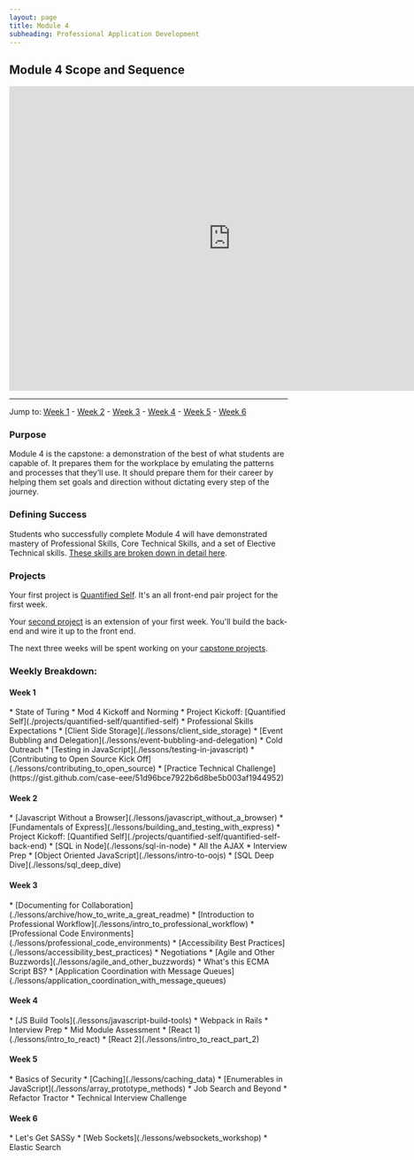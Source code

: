 ```yaml
---
layout: page
title: Module 4
subheading: Professional Application Development
---
```


Module 4 Scope and Sequence
--------------

<iframe src="https://calendar.google.com/calendar/embed?showTz=0&amp;mode=WEEK&amp;height=600&amp;wkst=1&amp;bgcolor=%23778899&amp;src=casimircreative.com_r9jfiq9f37h6rdt2s8ssofss4k%40group.calendar.google.com&amp;color=%23182C57&amp;ctz=America%2FDenver" style="border-width:0" width="800" height="550" frameborder="0" scrolling="no"></iframe>

***

Jump to: [Week 1](#week_1) - [Week 2](#week_2) - [Week 3](#week_3) - [Week 4](#week_4) - [Week 5](#week_5) - [Week 6](#week_6)

### Purpose

Module 4 is the capstone: a demonstration of the best of what students are capable of. It prepares them for the workplace by emulating the patterns and processes that they’ll use. It should prepare them for their career by helping them set goals and direction without dictating every step of the journey.

### Defining Success

Students who successfully complete Module 4 will have demonstrated mastery of Professional Skills, Core Technical Skills, and a set of Elective Technical skills. [These skills are broken down in detail here](success).

### Projects

Your first project is [Quantified Self](./projects/quantified-self/quantified-self). It's an all front-end pair project for the first week.

Your [second project](https://github.com/turingschool/backend-curriculum-site/blob/gh-pages/module4/projects/quantified-self/quantified-self-back-end.md) is an extension of your first week. You'll build the back-end and wire it up to the front end.

The next three weeks will be spent working on your [capstone projects](capstone_project_overview).

### Weekly Breakdown:

<h4 id="week_1">Week 1</h4>
*   State of Turing
*   Mod 4 Kickoff and Norming
*   Project Kickoff: [Quantified Self](./projects/quantified-self/quantified-self)
*   Professional Skills Expectations
*   [Client Side Storage](./lessons/client_side_storage)
*   [Event Bubbling and Delegation](./lessons/event-bubbling-and-delegation)
*   Cold Outreach
*   [Testing in JavaScript](./lessons/testing-in-javascript)
*   [Contributing to Open Source Kick Off](./lessons/contributing_to_open_source)
*   [Practice Technical Challenge](https://gist.github.com/case-eee/51d96bce7922b6d8be5b003af1944952)

<h4 id="week_2">Week 2</h4>
*   [Javascript Without a Browser](./lessons/javascript_without_a_browser)
*   [Fundamentals of Express](./lessons/building_and_testing_with_express)
*   Project Kickoff: [Quantified Self](./projects/quantified-self/quantified-self-back-end)
*   [SQL in Node](./lessons/sql-in-node)
*   All the AJAX
*   Interview Prep
*   [Object Oriented JavaScript](./lessons/intro-to-oojs)
*   [SQL Deep Dive](./lessons/sql_deep_dive)

<h4 id="week_3">Week 3</h4>
*   [Documenting for Collaboration](./lessons/archive/how_to_write_a_great_readme)
*   [Introduction to Professional Workflow](./lessons/intro_to_professional_workflow)
*   [Professional Code Environments](./lessons/professional_code_environments)
*   [Accessibility Best Practices](./lessons/accessibility_best_practices)
*   Negotiations
*   [Agile and Other Buzzwords](./lessons/agile_and_other_buzzwords)
*   What's this ECMA Script BS?
*   [Application Coordination with Message Queues](./lessons/application_coordination_with_message_queues)

<h4 id="week_4">Week 4</h4>
*   [JS Build Tools](./lessons/javascript-build-tools)
*   Webpack in Rails
*   Interview Prep
*   Mid Module Assessment
*   [React 1](./lessons/intro_to_react)
*   [React 2](./lessons/intro_to_react_part_2)

<h4 id="week_5">Week 5</h4>
*   Basics of Security
*   [Caching](./lessons/caching_data)
*   [Enumerables in JavaScript](./lessons/array_prototype_methods)
*   Job Search and Beyond
*   Refactor Tractor
*   Technical Interview Challenge

<h4 id="week_6">Week 6</h4>
*   Let's Get SASSy
*   [Web Sockets](./lessons/websockets_workshop)
*   Elastic Search  
